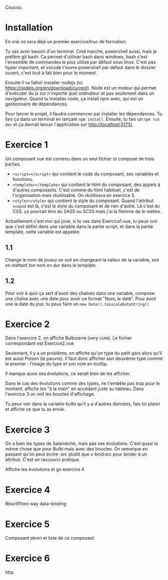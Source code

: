 Coucou.

# Installation
En vrai ce sera déjà un premier exercice/truc de formation. 

Tu vas avoir besoin d'un terminal. Cmd marche, powershell aussi, mais je préfère git bash. Ca permet d'utiliser bash dans windows, bash c'est l'ensemble de commandes le plus utilisé par défaut sous linux.
C'est pas hyper important, et vscode t'ouvre powershell par défaut dans le dossier ouvert, c'est tout à fait bien pour le moment.

Ensuite il va falloir installer nodejs (ici https://nodejs.org/en/download/current). Node est un moteur qui permet d'exécuter du js sur n'importe quel ordinateur et pas seulement dans un navigateur. Quand tu installes node, ça install npm avec, qui est un gestionnaire de dépendances.

Pour lancer le projet, il faudra commencer par installer les dépendances. Tu fais ça dans un terminal en lançant `npm install`.
Ensuite, tu fais un `npm run dev` et ça devrait lancer l'application sur [http://localhost:5173/](http://localhost:5173/).

# Exercice 1
Un composant vue est contenu dans un seul fichier et composé de trois parties. 
- `<script></script>` qui contient le code du composant, ses variables et fonctions.
- `<template></template>` qui contient le html du composant, des appels à d'autres composants. C'est comme du html habituel, c'est de l'organisation mais réutilisable. On réutilisera en exercice 5.
- `<style></style>` qui contient le style du composant. Quand l'attribut `scoped` est là, c'est le style du composant et de rien d'autre. Là c'est du CSS, ça pourrait être du SASS ou SCSS mais j'ai la flemme de le mettre.

Actuellement c'est moi qui joue, si tu vas dans Exercice1.vue, tu peux voir que c'est défini dans une variable dans la partie script, et dans la partie template, cette variable est appelée.

## 1.1
Change le nom de joueur.se soit en changeant la valeur de la variable, soit en mettant ton nom en dur dans le template.

## 1.2
Pour voir à quoi ça sert d'avoir des chaînes dans une variable, compose une chaîne avec une date pour avoir ce format "Nom, le date".
Pour avoir une la date du jour, tu peux faire un `new Date().toLocaleDateString()`

# Exercice 2
Dans l'exercice 2, on affiche Bulbizarre (very cute). Le fichier correspondant est Exercice2.vue

Seulement, il y a un problème, on affiche qu'un type du petit gars alors qu'il est aussi Poison (le pauvre). Il faut donc afficher son deuxième type comme le premier : l'image du type et son nom en tooltip.

Il manque aussi ses évolutions, ce serait bien de les afficher.

Dans le cas des évolutions comme des types, ne t'embête pas trop pour le moment, affiche les "à la main" en accédant juste au tableau. Dans l'exercice 3 on voit les boucles d'affichage.

Tu peux voir dans la variable bulbi qu'il y a d'autres données, fais toi plaisir et affiche ce que tu as envie.

# Exercice 3
On a bien les types de Salamèche, mais pas ses évolutions. C'est quasi la même chose que pour Bulbi mais avec des boucles.
On remarque en passant qu'on peut écrire :src plutôt que v-bind:src pour binder à un attribut. C'est un raccourci pratique.

Affiche les évolutions et go exercice 4

# Exercice 4
Réactif/two way data-binding

# Exercice 5
Composant pkmn et liste de ce composant

# Exercice 6
http
